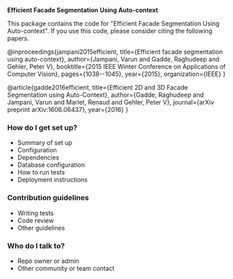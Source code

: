 **Efficient Facade Segmentation Using Auto-context**

This package contains the code for "Efficient Facade Segmentation Using Auto-context". If you use this code, please consider citing the following papers.

@inproceedings{jampani2015efficient,
  title={Efficient facade segmentation using auto-context},
  author={Jampani, Varun and Gadde, Raghudeep and Gehler, Peter V},
  booktitle={2015 IEEE Winter Conference on Applications of Computer Vision},
  pages={1038--1045},
  year={2015},
  organization={IEEE}
}

@article{gadde2016efficient,
  title={Efficient 2D and 3D Facade Segmentation using Auto-Context},
  author={Gadde, Raghudeep and Jampani, Varun and Marlet, Renaud and Gehler, Peter V},
  journal={arXiv preprint arXiv:1606.06437},
  year={2016}
}


### How do I get set up? ###

* Summary of set up
* Configuration
* Dependencies
* Database configuration
* How to run tests
* Deployment instructions

### Contribution guidelines ###

* Writing tests
* Code review
* Other guidelines

### Who do I talk to? ###

* Repo owner or admin
* Other community or team contact